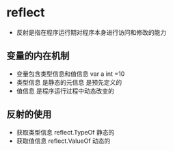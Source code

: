 # reflect 

- 反射是指在程序运行期对程序本身进行访问和修改的能力

## 变量的内在机制
- 变量包含类型信息和值信息 var a int =10
- 类型信息 是静态的元信息 是预先定义的
- 值信息 是程序运行过程中动态改变的

## 反射的使用 
- 获取类型信息 reflect.TypeOf  静态的
- 获取值信息 reflect.ValueOf  动态的
